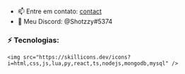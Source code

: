 - 📫 Entre em contato: [contact](swervinstudio@gmail.com)
- 📱 Meu Discord: @Shotzzy#5374 

### ⚡ Tecnologias:

    <img src="https://skillicons.dev/icons?i=html,css,js,lua,py,react,ts,nodejs,mongodb,mysql" />
</a>
